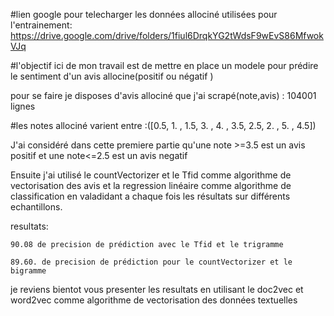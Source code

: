 
#lien google pour telecharger les données allociné utilisées pour l'entrainement:
https://drive.google.com/drive/folders/1fiul6DrqkYG2tWdsF9wEvS86MfwokVJq


#l'objectif ici  de mon travail est de mettre en place un modele pour  prédire le sentiment d'un avis allocine(positif ou négatif )

pour se faire je disposes d'avis allociné que j'ai scrapé(note,avis) : 104001 lignes

#les notes allociné varient entre :([0.5, 1. , 1.5, 3. , 4. , 3.5, 2.5, 2. , 5. , 4.5])


J'ai considéré dans cette premiere partie qu'une note >=3.5 est un avis positif et une note<=2.5 est un avis negatif


Ensuite j'ai utilisé le countVectorizer et le Tfid comme algorithme de vectorisation des avis et la regression linéaire comme algorithme de classification
en valadidant a chaque fois les résultats sur différents echantillons.


resultats:

    90.08 de precision de prédiction avec le Tfid et le trigramme

    89.60. de precision de prédiction pour le countVectorizer et le bigramme




je reviens bientot vous presenter les resultats en utilisant le doc2vec et word2vec comme algorithme de vectorisation des données textuelles
